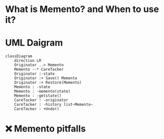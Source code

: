 # What is Memento? and When to use it?

# UML Daigram

```mermaid
classDiagram
    direction LR
    Originator ..> Memento 
    Memento --* CareTacker
    Originator :-state
    Originator :+ Save() Memento
    Originator :+ Restore(Memento)
    Memento : -state
    Memento : -memento(state)
    Memento : -getstate()
    CareTacker : -originator
    CareTacker : -history list~Memento~
    CareTacker : +Undo()
```

# :x: Memento pitfalls